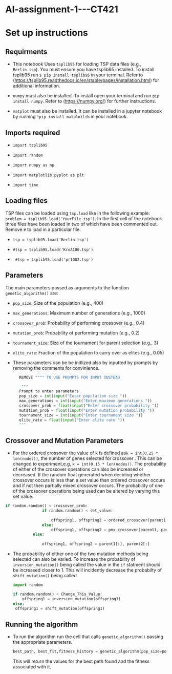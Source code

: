 # AI-assignment-1---CT421
# Set up instructions
## Requirments
- This notebook Uses `tsplib95` for loading TSP data files (e.g., `Berlin.tsp`). You must ensure you have tsplib95 installed.
To install tsplib95 run `$ pip install tsplib95` in your terminal. Refer to (https://tsplib95.readthedocs.io/en/stable/pages/installation.html)
 for additional information.


- `numpy` must also be installed. To install open your terminal and run `pip install numpy`. Refer to (https://numpy.org/) for further instructions.


- `matplot` must also be installed. It can be installed in a jupyter notebook by running `!pip install matplotlib` in your notebook.



## Imports required
- `import tsplib95`

- `import random`
- `import numpy as np`
- `import matplotlib.pyplot as plt`
- `import time`

## Loading files
TSP files can be loaded using `tsp.load` like in the following example: ``problem = tsplib95.load('YourFile.tsp')``. In the first cell of the notebook three files have been loaded in two of which have been commented out. Remove ``#`` to load in a particular file.
- ``tsp = tsplib95.load('Berlin.tsp')``

- ``#tsp = tsplib95.load('KroA100.tsp')``

- `` #tsp = tsplib95.load('pr1002.tsp')``

## Parameters
  The main parameters passed as arguments to the function `genetic_algorithm()` are:
- `pop_size`: Size of the population (e.g., 400)

- `max_generations`: Maximum number of generations (e.g., 1000)

- `crossover_prob`: Probability of performing crossover (e.g., 0.4)

- `mutation_prob`: Probability of performing mutation (e.g., 0.2)

- `tournament_size`: Size of the tournament for parent selection (e.g., 3)

- `elite_rate`: Fraction of the population to carry over as elites (e.g., 0.05)

- These parameters can be be initlized also by inputted by prompts by removing the comments for convinience. 

```python
      REMOVE """" TO USE PROMPTS FOR INPUT INSTEAD

       """
      Prompt to enter parameters 
      pop_size = int(input("Enter population size "))
      max_generations = int(input("Enter maximum generations "))
      crossover_prob = float(input("Enter crossover probability "))
      mutation_prob = float(input("Enter mutation probability "))
      tournament_size = int(input("Enter tournament size "))
      elite_rate = float(input("Enter elite rate "))
      """
```
## Crossover and Mutation Parameters
- For the ordered crossover the value of k is defined as`k = int(0.25 * len(nodes))`, the number of genes selected for crossover . This can be changed to experiment,e.g, `k = int(0.15 * len(nodes))`. The probability of either of the crossover operations can also be increased or decreased. If the random float generated when deciding whether crossover occurs is less than a set value than ordered crossover occurs and if not then partially mixed crossover occurs. The probability of one of the crossover operations being used can be altered by varying this set value.
```python
if random.random() < crossover_prob:
                if random.random() < set_value:
                    
                    offspring1, offspring2 = ordered_crossover(parent1, parent2, k) 
                else:
                    offspring1, offspring2 = pmx_crossover(parent1, parent2)
            else:
                
                offspring1, offspring2 = parent1[:], parent2[:]


```

- The probability of either one of the two mutation methods being selected can also be varied. To increase the probability of `inversion_mutation()` being called the value in the `if` statment should be increased closer to 1. This will incidently decrease the probabilty of `shift_mutation()` being called.

   ```python
  import random

   if random.random() < Change_This_Value:
       offspring1 = inversion_mutation(offspring1)
   else:
    offspring1 = shift_mutation(offspring1)
   ```
## Running the algorithm
- To run the algorithm run the cell that calls ``genetic_algorithm()`` passing the appropriate parameters.
     ```python
     best_path, best_fit,fitness_history = genetic_algorithm(pop_size=pop_size,  max_generations=max_generations, crossover_prob=crossover_prob, mutation_prob=mutation_prob, nodes=nodes,tournament_size=tournament_size,elite_rate=elite_rate, dist=dist)
     ```

     This will return the values for the best path found and the fitness associated with it.
